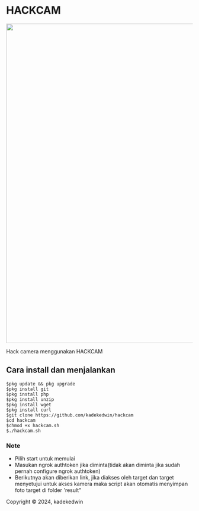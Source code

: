 # HACKCAM
<img width="859" src="https://github.com/kadekedwin/hackcam/assets/71983420/a4f88ded-05ef-4061-b486-56be24db47f3">

Hack camera menggunakan HACKCAM


## Cara install dan menjalankan
```
$pkg update && pkg upgrade
$pkg install git
$pkg install php
$pkg install unzip
$pkg install wget
$pkg install curl
$git clone https://github.com/kadekedwin/hackcam
$cd hackcam
$chmod +x hackcam.sh
$./hackcam.sh
```

### Note
- Pilih start untuk memulai
- Masukan ngrok authtoken jika diminta(tidak akan diminta jika sudah pernah configure ngrok authtoken)
- Berikutnya akan diberikan link, jika diakses oleh target dan target menyetujui untuk akses kamera maka script akan otomatis menyimpan foto target di folder 'result"


Copyright © 2024, kadekedwin

